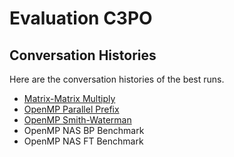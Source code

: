 # Evaluation C3PO

## Conversation Histories

Here are the conversation histories of the best runs.

* [Matrix-Matrix Multiply](./MatrixMultiply.md)
* [OpenMP Parallel Prefix](./OmpPrefix.md)
* [OpenMP Smith-Waterman](./OmpSmithWaterman.md)
* OpenMP NAS BP Benchmark
* OpenMP NAS FT Benchmark
